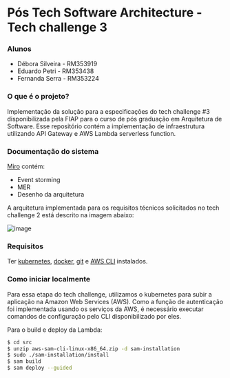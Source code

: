 # Pós Tech Software Architecture - Tech challenge 3

### Alunos

- Débora Silveira - RM353919
- Eduardo Petri - RM353438
- Fernanda Serra - RM353224

### O que é o projeto?

Implementação da solução para a especificações do tech challenge #3 disponibilizada pela FIAP para o curso de pós graduação em Arquitetura de Software. Esse repositório contém a implementação de infraestrutura utilizando API Gateway e AWS Lambda serverless function.

### Documentação do sistema

[Miro](https://miro.com/app/board/uXjVKUrPAdA=/?share_link_id=25578601860) contém:

- Event storming
- MER
- Desenho da arquitetura

A arquitetura implementada para os requisitos técnicos solicitados no tech challenge 2 está descrito na imagem abaixo:

![image](https://github.com/user-attachments/assets/4c28d533-ac45-46b5-99f9-fd481eda1f34)

### Requisitos

Ter [kubernetes](https://kubernetes.io/releases/download/), [docker](https://docs.docker.com/get-docker/), [git](https://git-scm.com/downloads) e [AWS CLI](https://aws.amazon.com/cli/) instalados.

### Como iniciar localmente

Para essa etapa do tech challenge, utilizamos o kubernetes para subir a aplicação na Amazon Web Services (AWS). Como a função de autenticação foi implementada usando os serviços da AWS, é necessário executar comandos de configuração pelo CLI disponibilizado por eles.

Para o build e deploy da Lambda:

```bash
$ cd src
$ unzip aws-sam-cli-linux-x86_64.zip -d sam-installation
$ sudo ./sam-installation/install
$ sam build
$ sam deploy --guided
```
